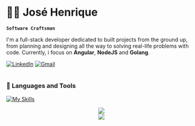 # 🐱‍👓 José Henrique

**`Software Craftsman`**

I'm a full-stack developer dedicated to built projects from the ground up, from planning and designing all the way to solving real-life problems with code. Currently, i focus on **Angular**, **NodeJS** and **Golang**.

[![LinkedIn](https://img.shields.io/badge/Linkedin-0077B5?style=for-the-badge&logo=linkedin&logoColor=white)](https://www.linkedin.com/in/josehenriquepg/) [![Gmail](https://img.shields.io/badge/Gmail-D14836?style=for-the-badge&logo=gmail&logoColor=white&link=mailto:hpereira012@gmail.com)](mailto:hpereira012@gmail.com)

#

### 🧰 Languages and Tools

[![My Skills](https://skillicons.dev/icons?i=html,css,js,go,python,ruby,ts,angular,nodejs,nest,postgres,mysql,mongodb,git&theme=dark)](https://skillicons.dev)

<div align="center">
  <img src="https://github-readme-stats.vercel.app/api/top-langs/?username=josehenriquepg&langs_count=8&theme=dark&hide=html,css&layout=compact&border_radius=15&hide_border=true"/>
</div>

<div align="center">
  <img src="https://github-readme-streak-stats.herokuapp.com/?user=josehenriquepg&theme=github-dark&hide_border=true&border_radius=15&locale=pt_BR&date_format=j%2Fn%5B%2FY%5D"/>
</div>
